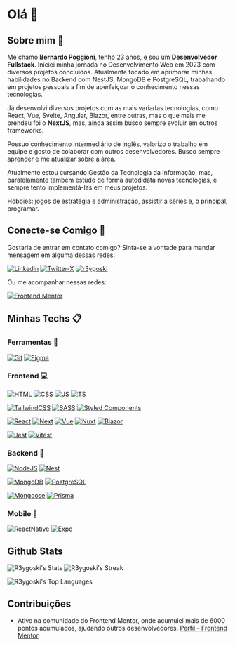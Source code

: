 # Olá :wave:

## Sobre mim :notebook:

Me chamo **Bernardo Poggioni**, tenho 23 anos, e sou um **Desenvolvedor Fullstack**. Iniciei minha jornada no Desenvolvimento Web em 2023 com diversos projetos concluídos. Atualmente focado em aprimorar minhas habilidades no Backend com NestJS, MongoDB e PostgreSQL, trabalhando em projetos pessoais a fim de aperfeiçoar o conhecimento nessas tecnologias.

Já desenvolvi diversos projetos com as mais variadas tecnologias, como React, Vue, Svelte, Angular, Blazor, entre outras, mas o que mais me prendeu foi o **NextJS**, mas, ainda assim busco sempre evoluir em outros frameworks.

Possuo conhecimento intermediário de inglês, valorizo o trabalho em equipe e gosto de colaborar com outros desenvolvedores. Busco sempre aprender e me atualizar sobre a área.

Atualmente estou cursando Gestão da Tecnologia da Informação, mas, paralelamente também estudo de forma autodidata novas tecnologias, e sempre tento implementá-las em meus projetos.

Hobbies: jogos de estratégia e administração, assistir a séries e, o principal, programar.

## Conecte-se Comigo :speech_balloon:

Gostaria de entrar em contato comigo? Sinta-se a vontade para mandar mensagem em alguma dessas redes:

[![Linkedin](https://img.shields.io/badge/-LinkedIn-0A66C2?logo=linkedin&logoColor=white&style=for-the-badge)](https://www.linkedin.com/in/bernardo-poggioni-3746a42a5)
[![Twitter-X](https://img.shields.io/badge/-Twitter_/_X-000000?logo=x&logoColor=white&style=for-the-badge)](https://x.com/Bernardo_pog)
[![r3ygoski](https://img.shields.io/badge/-r3ygoski-5763ED?logo=discord&logoColor=white&style=for-the-badge)]()

Ou me acompanhar nessas redes:

[![Frontend Mentor](https://img.shields.io/badge/-Frontend_Mentor-3F54A3?logo=frontendmentor&logoColor=white&style=for-the-badge)](https://www.frontendmentor.io/profile/R3ygoski)

## Minhas Techs :clipboard:

### Ferramentas :hammer:

[![Git](https://img.shields.io/badge/-Git-F05032?logo=git&logoColor=white&style=for-the-badge)](https://git-scm.com/)
[![Figma](https://img.shields.io/badge/-Figma-F24E1E?logo=figma&logoColor=white&style=for-the-badge)](https://www.figma.com/pt-br/)

### Frontend :computer:

![HTML](https://img.shields.io/badge/-HTML-E34F26?logo=html5&logoColor=white&style=for-the-badge)
![CSS](https://img.shields.io/badge/-CSS-1572B6?logo=css3&logoColor=white&style=for-the-badge)
![JS](https://img.shields.io/badge/-JavaScript-F7DF1E?logo=javascript&logoColor=181818&style=for-the-badge)
[![TS](https://img.shields.io/badge/-TypeScript-3178C6?logo=typescript&logoColor=white&style=for-the-badge)](https://www.typescriptlang.org/)

[![TailwindCSS](https://img.shields.io/badge/-TailwindCSS-06B6D4?logo=tailwindcss&logoColor=white&style=for-the-badge)](https://tailwindcss.com/)
[![SASS](https://img.shields.io/badge/-SASS-CC6699?logo=sass&logoColor=white&style=for-the-badge)](https://tailwindcss.com/)
[![Styled Components](https://img.shields.io/badge/-Styled_Components-DB7093?logo=styledcomponents&logoColor=white&style=for-the-badge)](https://styled-components.com/)

[![React](https://img.shields.io/badge/-React-61DAFB?logo=react&logoColor=181818&style=for-the-badge)](https://react.dev/)
[![Next](https://img.shields.io/badge/-NextJS-000000?logo=nextdotjs&logoColor=white&style=for-the-badge)](https://nestjs.com/)
[![Vue](https://img.shields.io/badge/-Vue-4FC08D?logo=vuedotjs&logoColor=white&style=for-the-badge)](https://vuejs.org/)
[![Nuxt](https://img.shields.io/badge/-NuxtJS-00DC82?logo=nuxt&logoColor=white&style=for-the-badge)](https://nuxt.com/)
[![Blazor](https://img.shields.io/badge/-Blazor-512BD4?logo=blazor&logoColor=white&style=for-the-badge)](https://dotnet.microsoft.com/pt-br/apps/aspnet/web-apps/blazor)

[![Jest](https://img.shields.io/badge/-Jest-C21325?logo=jest&logoColor=white&style=for-the-badge)](https://jestjs.io/pt-BR/)
[![Vitest](https://img.shields.io/badge/-Vitest-6E9F18?logo=vitest&logoColor=white&style=for-the-badge)](https://vitest.dev/)

### Backend :floppy_disk:

[![NodeJS](https://img.shields.io/badge/-NodeJS-5FA04E?logo=nodedotjs&logoColor=white&style=for-the-badge)](https://nodejs.org/en)
[![Nest](https://img.shields.io/badge/-Nest-E0234E?logo=nestjs&logoColor=white&style=for-the-badge)](https://nestjs.com/)

[![MongoDB](https://img.shields.io/badge/-MongoDB-47A248?logo=mongodb&logoColor=white&style=for-the-badge)](https://www.mongodb.com/pt-br)
[![PostgreSQL](https://img.shields.io/badge/-PostgreSQL-4169E1?logo=postgresql&logoColor=white&style=for-the-badge)](https://www.postgresql.org/)

[![Mongoose](https://img.shields.io/badge/-Mongoose-880000?logo=mongoose&logoColor=white&style=for-the-badge)](https://mongoosejs.com/)
[![Prisma](https://img.shields.io/badge/-Prisma-002740?logo=prisma&logoColor=white&style=for-the-badge)](https://www.prisma.io/)

### Mobile :iphone:

[![ReactNative](https://img.shields.io/badge/-React_Native-61DAFB?logo=react&logoColor=181818&style=for-the-badge)](https://reactnative.dev/)
[![Expo](https://img.shields.io/badge/-Expo-000020?logo=expo&logoColor=white&style=for-the-badge)](https://expo.dev/)

## Github Stats

![R3ygoski's Stats](https://github-readme-stats.vercel.app/api?username=R3ygoski&theme=react&show_icons=true&hide_border=true&count_private=true)
![R3ygoski's Streak](https://github-readme-streak-stats.herokuapp.com/?user=R3ygoski&theme=react&hide_border=true)

![R3ygoski's Top Languages](https://github-readme-stats.vercel.app/api/top-langs/?username=R3ygoski&theme=react&show_icons=true&hide_border=true&layout=compact)

## Contribuições

- Ativo na comunidade do Frontend Mentor, onde acumulei mais de 6000 pontos acumulados, ajudando outros desenvolvedores. [Perfil - Frontend Mentor](https://www.frontendmentor.io/profile/R3ygoski)
